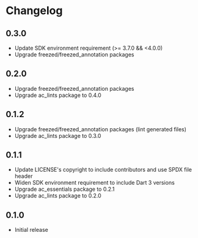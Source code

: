 # Changelog

## 0.3.0

- Update SDK environment requirement (>= 3.7.0 && <4.0.0)
- Upgrade freezed/freezed_annotation packages

## 0.2.0

- Upgrade freezed/freezed_annotation packages
- Upgrade ac_lints package to 0.4.0

## 0.1.2

- Upgrade freezed/freezed_annotation packages (lint generated files)
- Upgrade ac_lints package to 0.3.0

## 0.1.1

- Update LICENSE's copyright to include contributors and use SPDX file header
- Widen SDK environment requirement to include Dart 3 versions
- Upgrade ac_essentials package to 0.2.1
- Upgrade ac_lints package to 0.2.0

## 0.1.0

- Initial release

